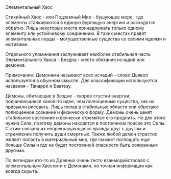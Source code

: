 ## 

Элементальный Хаос

Стихийный Хаос - или Подземный Мир - бушующее море,  где элементы сталкиваются в единую бурлящую энергию и расходятся обратно. Лишь некоторые места принадлежать только одному элементу или устойчивому соединению. В таких местах правят элементальные лорды - могущественные существа со своими идеями и мотивами. 

Отдельного упоминания заслуживает наиболее стабильная часть Элементального Хаоса - Бездна - место обитания исчадий или демонов.

Примечание: Демонами называют всех исчадий - слово Дьявол используется в обычном смысле. Для классификации используются названия - Танарри и Баатезу.

Демоны, обитающие в бездне - скорее сгустки энергии, подчиняющиеся какой-то идее, чем полноценные существа, как их привыкли рисовать. Лишь попав в стабильные области они обретают полноценное сознание и физическую форму. Демоны очень ценят стабильное состояние и всячески стремятся его продлить. Но для этого нужна Сила, поэтому демоны находятся в постоянном поиске это Силы. С этим связана их непрекращающаяся вражда друг с другом и стремление получить души смертных. Также любой демон страстно желает попасть в материальный мир, где сможет поглощать еще больше Силы и где не будет постоянной опасности быть сожранным другими. 

По легендам кто-то из Древних очень тесто взаимодействовал с элементальным Хаосом и с Демонами, но точная информация как всегда скрыта.